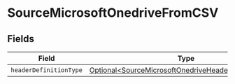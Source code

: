 # SourceMicrosoftOnedriveFromCSV


## Fields

| Field                                                                                                                        | Type                                                                                                                         | Required                                                                                                                     | Description                                                                                                                  |
| ---------------------------------------------------------------------------------------------------------------------------- | ---------------------------------------------------------------------------------------------------------------------------- | ---------------------------------------------------------------------------------------------------------------------------- | ---------------------------------------------------------------------------------------------------------------------------- |
| `headerDefinitionType`                                                                                                       | [Optional\<SourceMicrosoftOnedriveHeaderDefinitionType>](../../models/shared/SourceMicrosoftOnedriveHeaderDefinitionType.md) | :heavy_minus_sign:                                                                                                           | N/A                                                                                                                          |